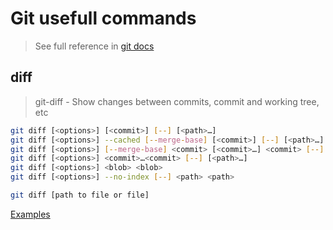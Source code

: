 # Git usefull commands
> See full reference in [git docs](https://git-scm.com/docs)

## diff
> git-diff - Show changes between commits, commit and working tree, etc

```sh
git diff [<options>] [<commit>] [--] [<path>…​]
git diff [<options>] --cached [--merge-base] [<commit>] [--] [<path>…​]
git diff [<options>] [--merge-base] <commit> [<commit>…​] <commit> [--] [<path>…​]
git diff [<options>] <commit>…​<commit> [--] [<path>…​]
git diff [<options>] <blob> <blob>
git diff [<options>] --no-index [--] <path> <path>
```

```sh
git diff [path to file or file]
```
[Examples](https://git-scm.com/docs/git-diff#_examples)

